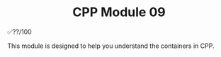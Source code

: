 <h1 align="center">
 CPP Module 09
</h1>

✅??/100

This module is designed to help you understand the containers in CPP.
